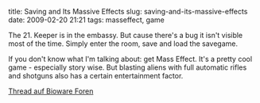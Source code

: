 title: Saving and Its Massive Effects
slug: saving-and-its-massive-effects
date: 2009-02-20 21:21
tags: masseffect, game

The 21. Keeper is in the embassy. But cause there's a bug it isn't visible most of the time. Simply enter the room, save and load the savegame.

If you don't know what I'm talking about: get Mass Effect. It's a pretty cool game - especially story wise. But blasting aliens with full automatic rifles and shotguns also has a certain entertainment factor.

[Thread auf Bioware Foren](http://masseffect.bioware.com/forums/viewtopic.html?topic=598327&forum=123&sp=15)
